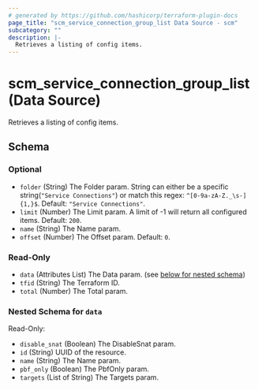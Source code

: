 ```yaml
---
# generated by https://github.com/hashicorp/terraform-plugin-docs
page_title: "scm_service_connection_group_list Data Source - scm"
subcategory: ""
description: |-
  Retrieves a listing of config items.
---
```


# scm_service_connection_group_list (Data Source)

Retrieves a listing of config items.



<!-- schema generated by tfplugindocs -->
## Schema

### Optional

- `folder` (String) The Folder param. String can either be a specific string(`"Service Connections"`) or match this regex: `^[0-9a-zA-Z._\s-]{1,}$`. Default: `"Service Connections"`.
- `limit` (Number) The Limit param. A limit of -1 will return all configured items. Default: `200`.
- `name` (String) The Name param.
- `offset` (Number) The Offset param. Default: `0`.

### Read-Only

- `data` (Attributes List) The Data param. (see [below for nested schema](#nestedatt--data))
- `tfid` (String) The Terraform ID.
- `total` (Number) The Total param.

<a id="nestedatt--data"></a>
### Nested Schema for `data`

Read-Only:

- `disable_snat` (Boolean) The DisableSnat param.
- `id` (String) UUID of the resource.
- `name` (String) The Name param.
- `pbf_only` (Boolean) The PbfOnly param.
- `targets` (List of String) The Targets param.
